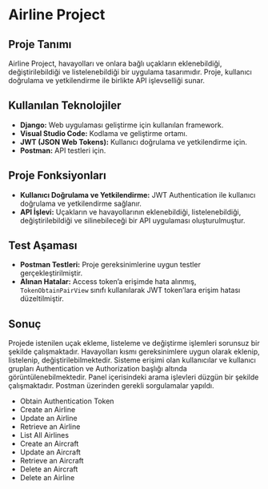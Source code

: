# Airline Project

## Proje Tanımı
Airline Project, havayolları ve onlara bağlı uçakların eklenebildiği, değiştirilebildiği ve listelenebildiği bir uygulama tasarımıdır. Proje, kullanıcı doğrulama ve yetkilendirme ile birlikte API işlevselliği sunar.

## Kullanılan Teknolojiler
- **Django:** Web uygulaması geliştirme için kullanılan framework.
- **Visual Studio Code:** Kodlama ve geliştirme ortamı.
- **JWT (JSON Web Tokens):** Kullanıcı doğrulama ve yetkilendirme için.
- **Postman:** API testleri için.

## Proje Fonksiyonları
- **Kullanıcı Doğrulama ve Yetkilendirme:** JWT Authentication ile kullanıcı doğrulama ve yetkilendirme sağlanır.
- **API İşlevi:** Uçakların ve havayollarının eklenebildiği, listelenebildiği, değiştirilebildiği ve silinebileceği bir API uygulaması oluşturulmuştur.

## Test Aşaması
- **Postman Testleri:** Proje gereksinimlerine uygun testler gerçekleştirilmiştir.
- **Alınan Hatalar:** Access token’a erişimde hata alınmış, `TokenObtainPairView` sınıfı kullanılarak JWT token’lara erişim hatası düzeltilmiştir.

## Sonuç
Projede istenilen uçak ekleme, listeleme ve değiştirme işlemleri sorunsuz bir şekilde çalışmaktadır. Havayolları kısmı gereksinimlere uygun olarak eklenip, listelenip, değiştirilebilmektedir. Sisteme erişimi olan kullanıcılar ve kullanıcı grupları Authentication ve Authorization başlığı altında görüntülenebilmektedir. Panel içerisindeki arama işlevleri düzgün bir şekilde çalışmaktadır. Postman üzerinden gerekli sorgulamalar yapıldı.
- Obtain Authentication Token
- Create an Airline
- Update an Airline
- Retrieve an Airline
- List All Airlines
- Create an Aircraft
- Update an Aircraft
- Retrieve an Aircraft
- Delete an Aircraft
- Delete an Airline


